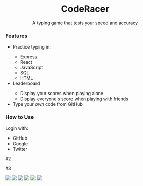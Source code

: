 <h1 align="center"> 
CodeRacer 
</h1>
<p align="center">
A typing game that tests your speed and accuracy
</p>

<h3>Features</h3>
<ul>
<li>Practice typing in:</li>
  <ul>
    <li>Express</li>
    <li>React</li>
    <li>JavaScript</li>
    <li>SQL</li>
    <li>HTML</li>
  </ul>
<li>Leaderboard</li>
  <ul>
    <li>Display your scores when playing alone</li>
    <li>Display everyone's score when playing with friends</li>
  </ul>
<li>Type your<em> own </em>code from GitHub</li>
</ul>

<h3>How to Use</h3>
<p> Login with: </p>
<ul>
<li>GitHub</li>
<li>Google</li>
<li>Twitter</li>
</ul>
<p> #2 </p>
<p> #3 </p>
<img src='/Users/joju/JavaScript/Iteration Program/CodeRacer---Iteration/assets/read_1.png' >
<img src='/Users/joju/JavaScript/Iteration Program/CodeRacer---Iteration/assets/read_2.png' >
<img src='/Users/joju/JavaScript/Iteration Program/CodeRacer---Iteration/assets/read_3.png' >
<img src='/Users/joju/JavaScript/Iteration Program/CodeRacer---Iteration/assets/read_4.png' >
<img src='/Users/joju/JavaScript/Iteration Program/CodeRacer---Iteration/assets/read_5.png' >
<img src='/Users/joju/JavaScript/Iteration Program/CodeRacer---Iteration/assets/read_6.png' >


